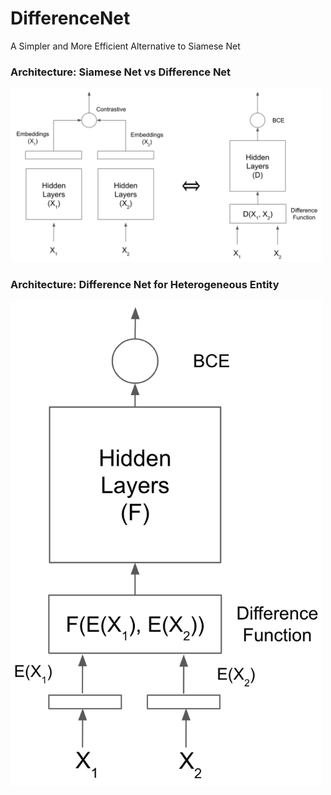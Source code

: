 # DifferenceNet
A Simpler and More Efficient Alternative to Siamese Net

### Architecture: Siamese Net vs Difference Net
<p float="left">
  <img src="https://github.com/FKTechLab/DifferenceNet/blob/main/images/SN-generic.png" width="500" />
</p>

### Architecture: Difference Net for Heterogeneous Entity
<p float="left">
  <img src="https://github.com/FKTechLab/DifferenceNet/blob/main/images/hetero.png" width="500" />
</p>
